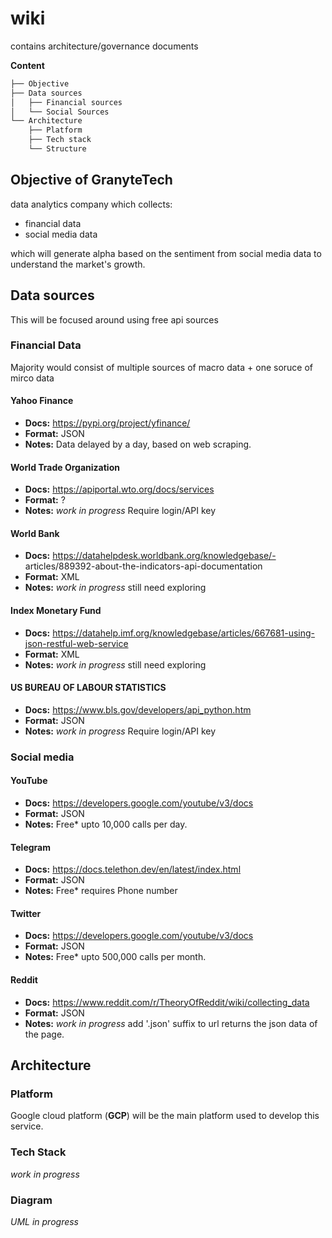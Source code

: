 # wiki
contains architecture/governance documents 


**Content**
```bash
├── Objective
├── Data sources
│   ├── Financial sources 
│   └── Social Sources
└── Architecture
    ├── Platform
    ├── Tech stack
    └── Structure
```


## Objective of GranyteTech

data analytics company which collects:
- financial data
- social media data

which will generate alpha based on the sentiment from social media data to understand the market's growth.

##  Data sources

This will be focused around using free api sources

### Financial Data 

Majority would consist of multiple sources of macro data + one soruce of mirco data

#### Yahoo Finance

- **Docs:** https://pypi.org/project/yfinance/
- **Format:** JSON
- **Notes:** Data delayed by a day, based on web scraping.

#### World Trade Organization

- **Docs:** https://apiportal.wto.org/docs/services
- **Format:** ?
- **Notes:** *work in progress* Require login/API key

#### World Bank

- **Docs:** https://datahelpdesk.worldbank.org/knowledgebase/- articles/889392-about-the-indicators-api-documentation
- **Format:** XML
- **Notes:** *work in progress* still need exploring 

#### Index Monetary Fund

- **Docs:** https://datahelp.imf.org/knowledgebase/articles/667681-using-json-restful-web-service
- **Format:** XML
- **Notes:** *work in progress* still need exploring 

#### US BUREAU OF LABOUR STATISTICS

- **Docs:** https://www.bls.gov/developers/api_python.htm
- **Format:** JSON
- **Notes:** *work in progress* Require login/API key

### Social media

#### YouTube

- **Docs:** https://developers.google.com/youtube/v3/docs
- **Format:** JSON
- **Notes:** Free* upto 10,000 calls per day.

#### Telegram

- **Docs:** https://docs.telethon.dev/en/latest/index.html
- **Format:** JSON
- **Notes:** Free* requires Phone number

#### Twitter

- **Docs:** https://developers.google.com/youtube/v3/docs
- **Format:** JSON
- **Notes:** Free* upto 500,000 calls per month.

#### Reddit

- **Docs:** https://www.reddit.com/r/TheoryOfReddit/wiki/collecting_data
- **Format:** JSON
- **Notes:** *work in progress* add '.json' suffix to url returns the json data of the page.

## Architecture

### Platform 

Google cloud platform (**GCP**) will be the main platform used to develop this service.

### Tech Stack

*work in progress*

### Diagram

*UML in progress*